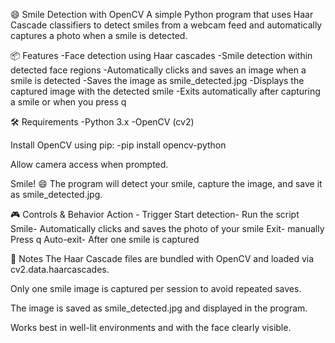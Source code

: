 😄 Smile Detection with OpenCV
A simple Python program that uses Haar Cascade classifiers to detect smiles from a webcam feed and automatically captures a photo when a smile is detected.

📦 Features
-Face detection using Haar cascades
-Smile detection within detected face regions
-Automatically clicks and saves an image when a smile is detected
-Saves the image as smile_detected.jpg
-Displays the captured image with the detected smile
-Exits automatically after capturing a smile or when you press q

🛠 Requirements
-Python 3.x
-OpenCV (cv2)

Install OpenCV using pip:
-pip install opencv-python


Allow camera access when prompted.

Smile! 😄 The program will detect your smile, capture the image, and save it as smile_detected.jpg.

🎮 Controls & Behavior
Action	- Trigger
Start detection-	Run the script
Smile-	Automatically clicks and saves the photo of your smile
Exit- manually	Press q
Auto-exit-	After one smile is captured

📝 Notes
The Haar Cascade files are bundled with OpenCV and loaded via cv2.data.haarcascades.

Only one smile image is captured per session to avoid repeated saves.

The image is saved as smile_detected.jpg and displayed in the program.

Works best in well-lit environments and with the face clearly visible.
